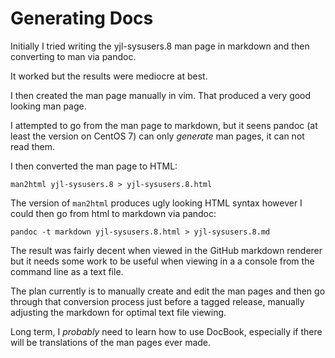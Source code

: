 Generating Docs
===============

Initially I tried writing the yjl-sysusers.8 man page in markdown and
then converting to man via pandoc.

It worked but the results were mediocre at best.

I then created the man page manually in vim. That produced a very good
looking man page.

I attempted to go from the man page to markdown, but it seens pandoc
(at least the version on CentOS 7) can only *generate* man pages, it
can not read them.

I then converted the man page to HTML:

    man2html yjl-sysusers.8 > yjl-sysusers.8.html

The version of `man2html` produces ugly looking HTML syntax however
I could then go from html to markdown via pandoc:

    pandoc -t markdown yjl-sysusers.8.html > yjl-sysusers.8.md

The result was fairly decent when viewed in the GitHub markdown
renderer but it needs some work to be useful when viewing in a a
console from the command line as a text file.

The plan currently is to manually create and edit the man pages and
then go through that conversion process just before a tagged release,
manually adjusting the markdown for optimal text file viewing.

Long term, I *probably* need to learn how to use DocBook, especially
if there will be translations of the man pages ever made.


